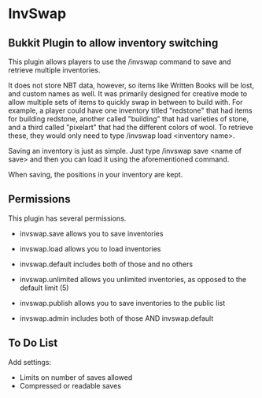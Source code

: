 InvSwap
=======

Bukkit Plugin to allow inventory switching
------------------------------------------

This plugin allows players to use the /invswap command to save and retrieve multiple inventories.

It does not store NBT data, however, so items like Written Books will be lost, and custom names as well.
It was primarily designed for creative mode to allow multiple sets of items to quickly swap in between to
build with. For example, a player could have one inventory titled "redstone" that had items for building
redstone, another called "building" that had varieties of stone, and a third called "pixelart" that had the
different colors of wool. To retrieve these, they would only need to type /invswap load \<inventory name\>.

Saving an inventory is just as simple. Just type /invswap save \<name of save\> and then you can load it
using the aforementioned command.

When saving, the positions in your inventory are kept.

Permissions
-----------

This plugin has several permissions.
- invswap.save allows you to save inventories
- invswap.load allows you to load inventories
- invswap.default includes both of those and no others


- invswap.unlimited allows you unlimited inventories, as opposed to the default limit (5)
- invswap.publish allows you to save inventories to the public list
- invswap.admin includes both of those AND invswap.default

To Do List
----------

Add settings:
-  Limits on number of saves allowed
-  Compressed or readable saves